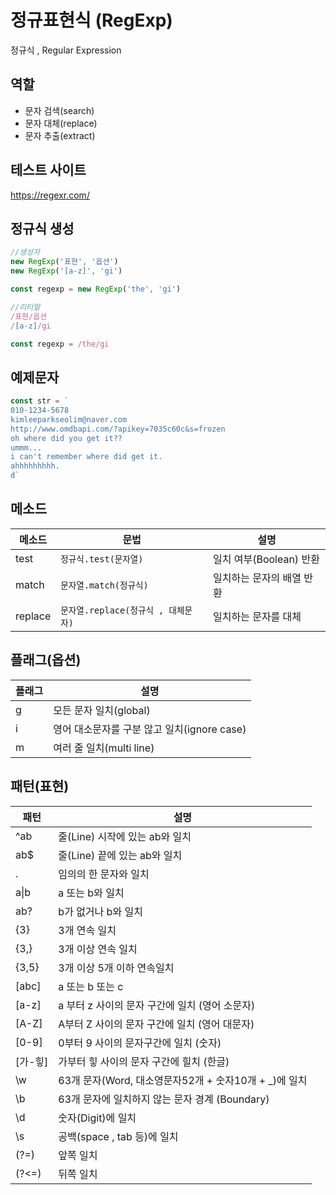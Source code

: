# 정규표현식 (RegExp)

정규식 , Regular Expression

## 역할 

- 문자 검색(search)
- 문자 대체(replace)
- 문자 추출(extract)

## 테스트 사이트

https://regexr.com/

## 정규식 생성

```js
//생성자 
new RegExp('표현', '옵션')
new RegExp('[a-z]', 'gi')

const regexp = new RegExp('the', 'gi')

//리터럴
/표현/옵션
/[a-z]/gi

const regexp = /the/gi
```

## 예제문자

```js
const str = `
010-1234-5678
kimleeparkseolim@naver.com
http://www.omdbapi.com/?apikey=7035c60c&s=frozen
oh where did you get it??
ummm...
i can't remember where did get it.
ahhhhhhhhh.
d`

```

## 메소드 

메소드 | 문법 | 설명 
--|--|--
test | `정규식.test(문자열)` | 일치 여부(Boolean) 반환
match | `문자열.match(정규식)`| 일치하는 문자의 배열 반환 
replace | `문자열.replace(정규식 , 대체문자)` | 일치하는 문자를 대체


## 플래그(옵션)

플래그 | 설명
--|--
g | 모든 문자 일치(global)
i | 영어 대소문자를 구분 않고 일치(ignore case)
m | 여러 줄 일치(multi line)

## 패턴(표현)

패턴 | 설명 
--|--
^ab | 줄(Line) 시작에 있는 ab와 일치
ab$ | 줄(Line) 끝에 있는 ab와 일치
. | 임의의 한 문자와 일치 
a&verbar;b | a 또는 b와 일치
ab? | b가 없거나 b와 일치 
{3} | 3개 연속 일치
{3,} | 3개 이상 연속 일치
{3,5} | 3개 이상 5개 이하 연속일치 
[abc] | a 또는 b 또는 c
[a-z] | a 부터 z 사이의 문자 구간에 일치 (영어 소문자)
[A-Z] | A부터 Z 사이의 문자 구간에 일치 (영어 대문자)
[0-9] | 0부터 9 사이의 문자구간에 일치 (숫자)
[가-힣] | 가부터 힣 사이의 문자 구간에 힐치 (한글)
\w | 63개 문자(Word, 대소영문자52개 + 숫자10개 + _)에 일치
\b | 63개 문자에 일치하지 않는 문자 경계 (Boundary)
\d | 숫자(Digit)에 일치
\s | 공백(space , tab 등)에 일치 
(?=) | 앞쪽 일치
(?<=) | 뒤쪽 일치 